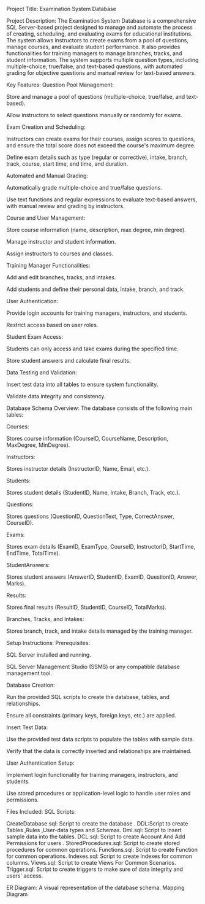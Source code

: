 Project Title:
Examination System Database

Project Description:
The Examination System Database is a comprehensive SQL Server-based project designed to manage and automate the process of creating,
scheduling, and evaluating exams for educational institutions. The system allows instructors to create exams from a pool of questions,
manage courses, and evaluate student performance. It also provides functionalities for training managers to manage branches, 
tracks, and student information. The system supports multiple question types, including multiple-choice, 
true/false, and text-based questions, with automated grading for objective questions and manual review 
for text-based answers.

Key Features:
Question Pool Management:

Store and manage a pool of questions (multiple-choice, true/false, and text-based).

Allow instructors to select questions manually or randomly for exams.

Exam Creation and Scheduling:

Instructors can create exams for their courses, assign scores to questions, and ensure the total score does not exceed the course's maximum degree.

Define exam details such as type (regular or corrective), intake, branch, track, course, start time, end time, and duration.

Automated and Manual Grading:

Automatically grade multiple-choice and true/false questions.

Use text functions and regular expressions to evaluate text-based answers, with manual review and grading by instructors.

Course and User Management:

Store course information (name, description, max degree, min degree).

Manage instructor and student information.

Assign instructors to courses and classes.

Training Manager Functionalities:

Add and edit branches, tracks, and intakes.

Add students and define their personal data, intake, branch, and track.

User Authentication:

Provide login accounts for training managers, instructors, and students.

Restrict access based on user roles.

Student Exam Access:

Students can only access and take exams during the specified time.

Store student answers and calculate final results.

Data Testing and Validation:

Insert test data into all tables to ensure system functionality.

Validate data integrity and consistency.

Database Schema Overview:
The database consists of the following main tables:

Courses:

Stores course information (CourseID, CourseName, Description, MaxDegree, MinDegree).

Instructors:

Stores instructor details (InstructorID, Name, Email, etc.).

Students:

Stores student details (StudentID, Name, Intake, Branch, Track, etc.).

Questions:

Stores questions (QuestionID, QuestionText, Type, CorrectAnswer, CourseID).

Exams:

Stores exam details (ExamID, ExamType, CourseID, InstructorID, StartTime, EndTime, TotalTime).

StudentAnswers:

Stores student answers (AnswerID, StudentID, ExamID, QuestionID, Answer, Marks).

Results:

Stores final results (ResultID, StudentID, CourseID, TotalMarks).

Branches, Tracks, and Intakes:

Stores branch, track, and intake details managed by the training manager.

Setup Instructions:
Prerequisites:

SQL Server installed and running.

SQL Server Management Studio (SSMS) or any compatible database management tool.

Database Creation:

Run the provided SQL scripts to create the database, tables, and relationships.

Ensure all constraints (primary keys, foreign keys, etc.) are applied.

Insert Test Data:

Use the provided test data scripts to populate the tables with sample data.

Verify that the data is correctly inserted and relationships are maintained.

User Authentication Setup:

Implement login functionality for training managers, instructors, and students.

Use stored procedures or application-level logic to handle user roles and permissions.


Files Included:
SQL Scripts:

CreateDatabase.sql: Script to create the database .
DDL:Script to create Tables ,Rules ,User-data types and Schemas.
Dml.sql: Script to insert sample data into the tables.
DCL.sql: Script to create Account And Add Permissions for users .
StoredProcedures.sql: Script to create stored procedures for common operations.
Functions.sql: Script to create Function for common operations.
Indexes.sql: Script to create Indexes for common columns.
Views.sql: Script to create Views For Common Scenarios.
Trigger.sql: Script to create triggers to make sure of data integrity and users' access.

ER Diagram: A visual representation of the database schema.
Mapping Diagram
